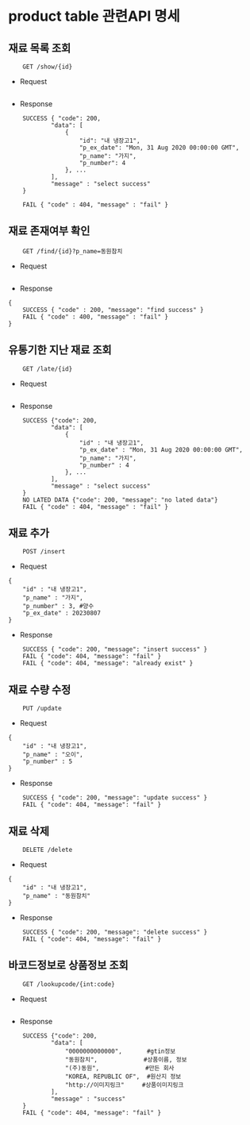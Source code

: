 # product table 관련API 명세

## 재료 목록 조회

```
    GET /show/{id}
```

- Request

```

```

- Response

```
    SUCCESS { "code": 200,
            "data": [
                {
                    "id": "내 냉장고1",
                    "p_ex_date": "Mon, 31 Aug 2020 00:00:00 GMT",
                    "p_name": "가지",
                    "p_number": 4
                }, ...
            ],
            "message" : "select success"
    }

    FAIL { "code" : 404, "message" : "fail" }
```

## 재료 존재여부 확인

```
    GET /find/{id}?p_name=동원참치
```

- Request

```

```

- Response

```
{
    SUCCESS { "code" : 200, "message": "find success" }
    FAIL { "code" : 400, "message" : "fail" }
}
```

## 유통기한 지난 재료 조회

```
    GET /late/{id}
```

- Request

```

```

- Response

```
    SUCCESS {"code": 200,
            "data": [
                {
                    "id" : "내 냉장고1",
                    "p_ex_date" : "Mon, 31 Aug 2020 00:00:00 GMT",
                    "p_name": "가지",
                    "p_number" : 4
                }, ...
            ],
            "message" : "select success"
    }
    NO LATED DATA {"code": 200, "message": "no lated data"}
    FAIL { "code" : 404, "message" : "fail" }
```

## 재료 추가

```
    POST /insert
```

- Request

```
{
    "id" : "내 냉장고1",
    "p_name" : "가지",
    "p_number" : 3, #양수
    "p_ex_date" : 20230807
}
```

- Response

```
    SUCCESS { "code": 200, "message": "insert success" }
    FAIL { "code": 404, "message": "fail" }
    FAIL { "code": 404, "message": "already exist" }
```

## 재료 수량 수정

```
    PUT /update
```

- Request

```
{
    "id" : "내 냉장고1",
    "p_name" : "오이",
    "p_number" : 5
}
```

- Response

```
    SUCCESS { "code": 200, "message": "update success" }
    FAIL { "code": 404, "message": "fail" }
```

## 재료 삭제

```
    DELETE /delete
```

- Request

```
{
    "id" : "내 냉장고1",
    "p_name" : "동원참치"
}
```

- Response

```
    SUCCESS { "code": 200, "message": "delete success" }
    FAIL { "code": 404, "message": "fail" }
```

## 바코드정보로 상품정보 조회

```
    GET /lookupcode/{int:code}
```

- Request

```

```

- Response

```
    SUCCESS {"code": 200,
            "data": [
                "0000000000000",       #gtin정보
                "동원참치",             #상품이름, 정보
                "(주)동원",             #만든 회사
                "KOREA, REPUBLIC OF",  #원산지 정보
                "http://이미지링크"     #상품이미지링크
            ],
            "message" : "success"
    }
    FAIL { "code": 404, "message": "fail" }
```
